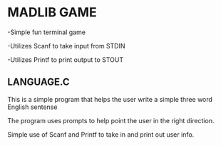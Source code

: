 # MADLIB GAME

-Simple fun terminal game 

-Utilizes Scanf to take input from STDIN 

-Utilizes Printf to print output to STOUT

## LANGUAGE.C


This is a simple program that helps the user write a simple three word English sentense

The program uses prompts to help point the user in the right direction.

Simple use of Scanf and Printf to take in and print out user info.